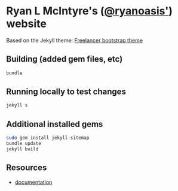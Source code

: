 Ryan L McIntyre's ([@ryanoasis'](https://github.com/ryanoasis)) website
========================================

Based on the Jekyll theme: [Freelancer bootstrap theme ](http://startbootstrap.com/template-overviews/freelancer/)


## Building (added gem files, etc)

```sh
bundle
```

## Running locally to test changes

```sh
jekyll s
```

## Additional installed gems

```sh
sudo gem install jekyll-sitemap
bundle update
jekyll build
```


## Resources

* [documentation](http://jekyllrb.com/)
